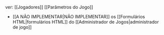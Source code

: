ver:
	[[Jogadores]]
	[[Parâmetros do Jogo]]

- [[A NÃO IMPLEMENTAR|NÃO IMPLEMENTAR]] os [[Formulários HTML|formulários HTML]] do [[Administrador de Jogos|administrador de jogo]]